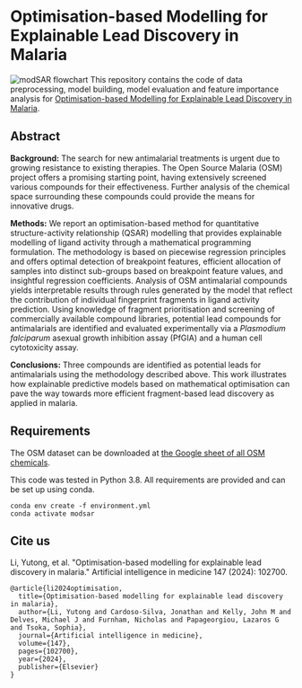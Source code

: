 # Optimisation-based Modelling for Explainable Lead Discovery in Malaria
![modSAR flowchart](flowchart.png)
This repository contains the code of data preprocessing, model building, model evaluation and feature importance analysis for [Optimisation-based Modelling for Explainable Lead Discovery in Malaria](https://www.sciencedirect.com/science/article/pii/S0933365723002142). 
## Abstract
**Background:** The search for new antimalarial treatments is urgent due to growing resistance to existing therapies. The Open Source Malaria (OSM) project offers a promising starting point, having extensively screened various compounds for their effectiveness. Further analysis of the chemical space surrounding these compounds could provide the means for innovative drugs.

**Methods:**  We report an optimisation-based method for quantitative structure-activity relationship (QSAR) modelling that provides explainable modelling of ligand activity through a mathematical programming formulation. The methodology is based on piecewise regression principles and offers optimal detection of breakpoint features, efficient allocation of samples into distinct sub-groups based on breakpoint feature values, and insightful regression coefficients. Analysis of OSM antimalarial compounds yields interpretable results through rules generated by the model that reflect the contribution of individual fingerprint fragments in ligand activity prediction. Using knowledge of fragment prioritisation and screening of commercially available compound libraries, potential lead compounds for antimalarials are identified and evaluated experimentally via a *Plasmodium falciparum* asexual growth inhibition assay (PfGIA) and a human cell cytotoxicity assay.

**Conclusions:** Three compounds are identified as potential leads for antimalarials using the methodology described above. This work illustrates how explainable predictive models based on mathematical optimisation can pave the way towards more efficient fragment-based lead discovery as applied in malaria.
## Requirements
The OSM dataset can be downloaded at [the Google sheet of all OSM chemicals](https://docs.google.com/spreadsheets/d/1Rvy6OiM291d1GN_cyT6eSw_C3lSuJ1jaR7AJa8hgGsc/edit#gid=510297618).

This code was tested in Python 3.8. All requirements are provided and can be set up using conda.
```
conda env create -f environment.yml
conda activate modsar
```
## Cite us
Li, Yutong, et al. "Optimisation-based modelling for explainable lead discovery in malaria." Artificial intelligence in medicine 147 (2024): 102700.

```
@article{li2024optimisation,
  title={Optimisation-based modelling for explainable lead discovery in malaria},
  author={Li, Yutong and Cardoso-Silva, Jonathan and Kelly, John M and Delves, Michael J and Furnham, Nicholas and Papageorgiou, Lazaros G and Tsoka, Sophia},
  journal={Artificial intelligence in medicine},
  volume={147},
  pages={102700},
  year={2024},
  publisher={Elsevier}
}
```

